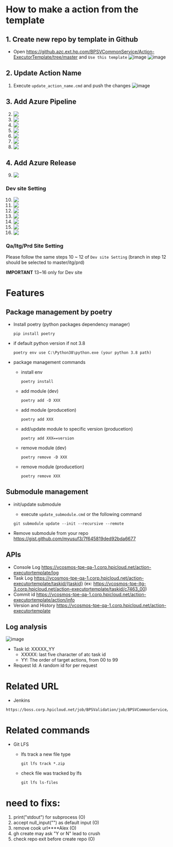 # How to make a action from the template

## 1. Create new repo by template in Github

- Open https://github.azc.ext.hp.com/BPSVCommonService/Action-ExecutorTemplate/tree/master and `Use this template`
![image](https://media.github.azc.ext.hp.com/user/14519/files/5de2a1e0-64d9-4d12-9847-9ce5f156c663)
![image](https://media.github.azc.ext.hp.com/user/14519/files/3348e925-92d3-444b-9581-3d5dcdb1cc2e)

## 2. Update Action Name

1. Execute `update_action_name.cmd` and push the changes
   ![image](https://media.github.azc.ext.hp.com/user/14519/files/2f082776-98a1-4cd9-8073-71f5ca0a6d47)

## 3. Add Azure Pipeline

2. <img src='https://media.github.azc.ext.hp.com/user/14519/files/1253a1ca-7d6a-48c5-af55-25f550b50dd1' align='top'/>
3. <img src='https://media.github.azc.ext.hp.com/user/14519/files/663b5d63-b7ff-4509-a5bf-3bc385e02659' align='top'/>
4. <img src='https://media.github.azc.ext.hp.com/user/14519/files/3aa4cc49-ec13-45f2-a4a0-03d7a4235bdf' align='top'/>
5. <img src='https://media.github.azc.ext.hp.com/user/14519/files/553e954d-0e8a-4916-a995-be3c2f1e24e2' align='top'/>
6. <img src='https://media.github.azc.ext.hp.com/user/14519/files/e3628d33-cc54-4241-8c54-f141b936452a' align='top'/>
7. <img src='https://media.github.azc.ext.hp.com/user/14519/files/00687dd3-bf3f-4bc3-a1c5-b143fe80cf57' align='top'/>
8. <img src='https://media.github.azc.ext.hp.com/user/14519/files/7d8714de-afcd-46c0-9582-cd0a716e6aec' align='top'/>

## 4. Add Azure Release

9. <img src='https://media.github.azc.ext.hp.com/user/14519/files/6c9483b7-a109-4c1a-a68c-360947538873' align='top'/>

### Dev site Setting

10. <img src='https://media.github.azc.ext.hp.com/user/14519/files/31e051c4-7527-473d-b19b-808c1f8ec197' align='top'/>
11. <img src='https://media.github.azc.ext.hp.com/user/14519/files/6d81ff33-d773-470b-98fd-33a4624873a1' align='top'/>
12. <img src='https://media.github.azc.ext.hp.com/user/14519/files/0c0162d5-097f-4860-bb68-8e769b964c25' align='top'/>
13. <img src='https://media.github.azc.ext.hp.com/user/14519/files/2b4741e3-e040-4926-af38-1a85ed29c810' align='top'/>
14. <img src='https://media.github.azc.ext.hp.com/user/14519/files/26b1ca7e-1fd7-4c95-9f3e-4a954b3cafc7' align='top'/>
15. <img src='https://media.github.azc.ext.hp.com/user/14519/files/26e3b051-28d1-4467-b9f4-d0a5035be1ef' align='top'/>
16. <img src='https://media.github.azc.ext.hp.com/user/14519/files/e93a8acc-2ad0-41f9-8bbb-0c507ebe95f9' align='top'/>

### Qa/Itg/Prd Site Setting

Please follow the same steps 10 ~ 12 of `Dev site Setting` (branch in step 12 should be selected to master/itg/prd)

**IMPORTANT** 13~16 only for Dev site

# Features

## Package management by poetry

-   Install poetry (python packages dependency manager)

    ```
    pip install poetry
    ```

-   if default python version if not 3.8

    ```
    poetry env use C:\Python38\python.exe (your python 3.8 path)
    ```

-   package management commands

    -   install env
        ```
        poetry install
        ```
    -   add module (dev)

        ```
        poetry add -D XXX
        ```

    -   add module (producetion)

        ```
        poetry add XXX
        ```

    -   add/update module to specific version (producetion)

        ```
        poetry add XXX==version
        ```

    -   remove module (dev)

        ```
        poetry remove -D XXX
        ```

    -   remove module (producetion)
        ```
        poetry remove XXX
        ```

## Submodule management

-   init/update submodule

    -   execute `update_submodule.cmd` or the following command

    ```
    git submodule update --init --recursive --remote
    ```

-   Remove submodule from your repo
    https://gist.github.com/myusuf3/7f645819ded92bda6677

## APIs

-   Console Log https://vcosmos-tpe-qa-1.corp.hpicloud.net/action-executortemplate/log
-   Task Log https://vcosmos-tpe-qa-1.corp.hpicloud.net/action-executortemplate/taskid/{taskid}
    (ex: https://vcosmos-tpe-itg-3.corp.hpicloud.net/action-executortemplate/taskid/c7463_00)
-   Commit id https://vcosmos-tpe-qa-1.corp.hpicloud.net/action-executortemplate/action/info
-   Version and History https://vcosmos-tpe-qa-1.corp.hpicloud.net/action-executortemplate

## Log analysis

![image](https://media.github.azc.ext.hp.com/user/14519/files/a075bd6c-6708-40fb-a9ff-dfe76ec61aaa)

-   Task Id: XXXXX_YY
    -   XXXXX: last five character of atc task id
    -   YY: The order of target actions, from 00 to 99
-   Request Id: A random id for per request

# Related URL

-   Jenkins

```
https://boss.corp.hpicloud.net/job/BPSValidation/job/BPSVCommonService/
```

# Related commands

-   Git LFS

    -   lfs track a new file type

        ```
        git lfs track *.zip
        ```

    -   check file was tracked by lfs
        ```
        git lfs ls-files
        ```

# need to fixs:

1. print("stdout") for subprocess (O)
2. accept null_input("") as default input (O)
3. remove cook url\*\*\*\*Alex (O)
4. gh create may ask "Y or N" lead to crush
5. check repo exit before create repo (O)
